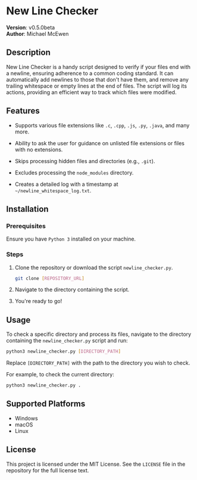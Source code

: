 # New Line Checker

**Version**: v0.5.0beta  
**Author**: Michael McEwen

## Description

New Line Checker is a handy script designed to verify if your files end with a newline, ensuring adherence to a common coding standard. It can automatically add newlines to those that don't have them, and remove any trailing whitespace or empty lines at the end of files. The script will log its actions, providing an efficient way to track which files were modified.

## Features

- Supports various file extensions like `.c`, `.cpp`, `.js`, `.py`, `.java`, and many more.

- Ability to ask the user for guidance on unlisted file extensions or files with no extensions.

- Skips processing hidden files and directories (e.g., `.git`).

- Excludes processing the `node_modules` directory.

- Creates a detailed log with a timestamp at `~/newline_whitespace_log.txt`.

## Installation

### Prerequisites

Ensure you have `Python 3` installed on your machine.

### Steps

1. Clone the repository or download the script `newline_checker.py`.

    ```bash
    git clone [REPOSITORY_URL]
    ```

2. Navigate to the directory containing the script.

3. You're ready to go!

## Usage

To check a specific directory and process its files, navigate to the directory containing the `newline_checker.py` script and run:

```bash
python3 newline_checker.py [DIRECTORY_PATH]
```

Replace `[DIRECTORY_PATH]` with the path to the directory you wish to check.

For example, to check the current directory:

```bash
python3 newline_checker.py .
```

## Supported Platforms

- Windows
- macOS
- Linux

## License

This project is licensed under the MIT License. See the `LICENSE` file in the repository for the full license text.
